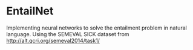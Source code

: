 # EntailNet
Implementing neural networks to solve the entailment problem in natural language.
Using the SEMEVAL SICK dataset from http://alt.qcri.org/semeval2014/task1/
